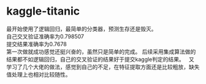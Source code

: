 # kaggle-titanic
最开始使用了逻辑回归，最简单的分类器，预测生存还是毁灭。  
自己交叉验证准确率为0.798507  
提交结果准确率为0.7678  
第一次做就成功感觉还挺兴奋的，虽然只是简单的完成。
后续采用集成算法做的结果都不如逻辑回归，自己的交叉验证的结果好于提交kaggle判定的结果。  
又学习了几个大佬的做法，感觉到自己的不足，在特征提取方面还是比较粗放，缺失值处理上也相对比较随性。
